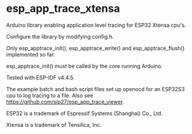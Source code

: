 # esp_app_trace_xtensa
Arduino library enabling application level tracing for ESP32 Xtensa cpu's.

Configure the library by modifying config.h.

Only esp_apptrace_init(), esp_apptrace_write() and esp_apptrace_flush() implemented so far.

esp_apptrace_init() must be called by the core running Arduino.

Tested with ESP-IDF v4.4.5.

The example batch and bash script files set up openocd for an ESP32S3 cpu to log tracing to a file.
Also see https://github.com/sjp27/esp_app_trace_viewer.

ESP32 is a trademark of Espressif Systems (Shanghai) Co., Ltd.

Xtensa is a trademark of Tensilica, Inc.
